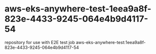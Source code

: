# aws-eks-anywhere-test-1eea9a8f-823e-4433-9245-064e4b9d4117-54
repository for use with E2E test job aws-eks-anywhere-test:1eea9a8f-823e-4433-9245-064e4b9d4117-54
